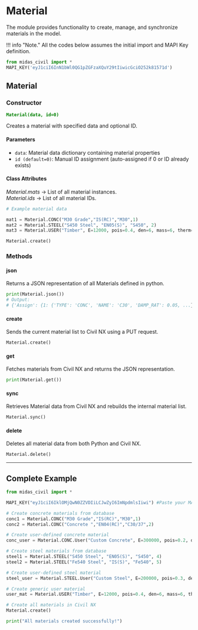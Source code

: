 # Material
The module provides functionality to create, manage, and synchronize materials in the model.

!!! info "Note."
    All the codes below assumes the initial import and MAPI Key definition.

```py
from midas_civil import *
MAPI_KEY('eyJ1ciI6InN1bWl0QG1pZGFzaXQuY29tIiwicGciO252k81571d')
```

## Material

### Constructor
**<font color="green">`Material(data, id=0)`</font>**

Creates a material with specified data and optional ID.

#### Parameters
* `data`: Material data dictionary containing material properties
* `id (default=0)`: Manual ID assignment (auto-assigned if 0 or ID already exists)

#### Class Attributes
*Material.mats* -> List of all material instances.   
*Material.ids* -> List of all material IDs.

```py
# Example material data

mat1 = Material.CONC("M30 Grade","IS(RC)","M30",1)
mat2 = Material.STEEL("S450 Steel", "EN05(S)", "S450", 2)
mat3 = Material.USER("Timber", E=12000, pois=0.4, den=6, mass=6, therm=5e-6, id=3)

Material.create()
```

### Methods

#### json
Returns a JSON representation of all Materials defined in python.

```py
print(Material.json())
# Output:
# {'Assign': {1: {'TYPE': 'CONC', 'NAME': 'C30', 'DAMP_RAT': 0.05, ...}}}
```

#### create
Sends the current material list to Civil NX using a PUT request.

```py
Material.create()
```

#### get
Fetches materials from Civil NX and returns the JSON representation.

```py
print(Material.get())
```

#### sync
Retrieves Material data from Civil NX and rebuilds the internal material list.

```py
Material.sync()
```

#### delete
Deletes all material data from both Python and Civil NX.

```py
Material.delete()
```

---

## Complete Example

```py
from midas_civil import *

MAPI_KEY("eyJ1ciI6IklOMjQwN0ZZVDIiLCJwZyI6ImNpdmlsIiwi") #Paste your MAPI Key

# Create concrete materials from database
conc1 = Material.CONC("M30 Grade","IS(RC)","M30",1)
conc2 = Material.CONC("Concrete ","EN04(RC)","C30/37",2)

# Create user-defined concrete material
conc_user = Material.CONC.User("Custom Concrete", E=300000, pois=0.2, den=25, mass=2.5, therm=1e-5, id=3)

# Create steel materials from database
steel1 = Material.STEEL("S450 Steel", "EN05(S)", "S450", 4)
steel2 = Material.STEEL("Fe540 Steel", "IS(S)", "Fe540", 5)

# Create user-defined steel material
steel_user = Material.STEEL.User("Custom Steel", E=200000, pois=0.3, den=78.5, mass=7.85, therm=1.2e-5, id=6)

# Create generic user material
user_mat = Material.USER("Timber", E=12000, pois=0.4, den=6, mass=6, therm=5e-6, id=7)

# Create all materials in Civil NX
Material.create()

print("All materials created successfully!")
```